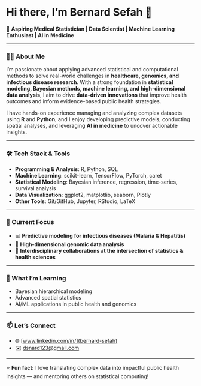 # Hi there, I’m Bernard Sefah 👋  

🎯 **Aspiring Medical Statistician | Data Scientist | Machine Learning Enthusiast | AI in Medicine**

---

### 🧑‍💻 About Me  
I’m passionate about applying advanced statistical and computational methods to solve real-world challenges in **healthcare, genomics, and infectious disease research**. With a strong foundation in **statistical modeling, Bayesian methods, machine learning, and high-dimensional data analysis**, I aim to drive **data-driven innovations** that improve health outcomes and inform evidence-based public health strategies.  

I have hands-on experience managing and analyzing complex datasets using **R** and **Python**, and I enjoy developing predictive models, conducting spatial analyses, and leveraging **AI in medicine** to uncover actionable insights.  

---

### 🛠️ Tech Stack & Tools  
- **Programming & Analysis**: R, Python, SQL  
- **Machine Learning**: scikit-learn, TensorFlow, PyTorch, caret  
- **Statistical Modeling**: Bayesian inference, regression, time-series, survival analysis  
- **Data Visualization**: ggplot2, matplotlib, seaborn, Plotly  
- **Other Tools**: Git/GitHub, Jupyter, RStudio, LaTeX  

---

### 🚀 Current Focus  
- 📊 **Predictive modeling for infectious diseases (Malaria & Hepatitis)**  
- 🧬 **High-dimensional genomic data analysis**  
- 🤝 **Interdisciplinary collaborations at the intersection of statistics & health sciences**  

---

### 🌱 What I’m Learning  
- Bayesian hierarchical modeling  
- Advanced spatial statistics  
- AI/ML applications in public health and genomics  

---

### 📫 Let’s Connect  
- 🌐 [www.linkedin.com/in/](bernard-sefah)  
- ✉️ dsnard123@gmail.com  

---

⭐️ **Fun fact:** I love translating complex data into impactful public health insights — and mentoring others on statistical computing!  

